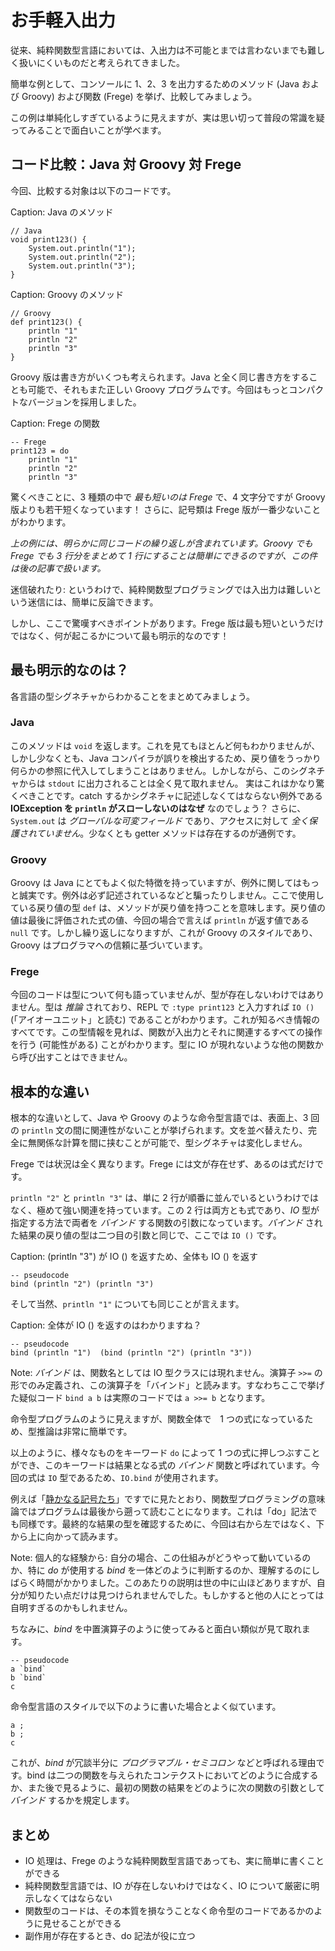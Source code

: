 # お手軽入出力

従来、純粋関数型言語においては、入出力は不可能とまでは言わないまでも難しく扱いにくいものだと考えられてきました。

簡単な例として、コンソールに 1、2、3 を出力するためのメソッド (Java および Groovy) および関数 (Frege) を挙げ、比較してみましょう。

この例は単純化しすぎているように見えますが、実は思い切って普段の常識を疑ってみることで面白いことが学べます。

## コード比較：Java 対 Groovy 対 Frege

今回、比較する対象は以下のコードです。

Caption: Java のメソッド

```
// Java
void print123() {
    System.out.println("1");
    System.out.println("2");
    System.out.println("3");
}
```

Caption: Groovy のメソッド

```
// Groovy
def print123() {
    println "1"
    println "2"
    println "3"
}
```

Groovy 版は書き方がいくつも考えられます。Java と全く同じ書き方をすることも可能で、それもまた正しい Groovy プログラムです。今回はもっとコンパクトなバージョンを採用しました。

Caption: Frege の関数

```
-- Frege
print123 = do
    println "1"
    println "2"
    println "3"
```

驚くべきことに、3 種類の中で _最も短いのは Frege_ で、4 文字分ですが Groovy 版よりも若干短くなっています！ さらに、記号類は Frege 版が一番少ないことがわかります。

_上の例には、明らかに同じコードの繰り返しが含まれています。Groovy でも Frege でも 3 行分をまとめて 1 行にすることは簡単にできるのですが、この件は後の記事で扱います。_

迷信破れたり: というわけで、純粋関数型プログラミングでは入出力は難しいという迷信には、簡単に反論できます。

しかし、ここで驚嘆すべきポイントがあります。Frege 版は最も短いというだけではなく、何が起こるかについて最も明示的なのです！

## 最も明示的なのは？

各言語の型シグネチャからわかることをまとめてみましょう。

### Java

このメソッドは `void` を返します。これを見てもほとんど何もわかりませんが、しかし少なくとも、Java コンパイラが誤りを検出するため、戻り値をうっかり何らかの参照に代入してしまうことはありません。しかしながら、このシグネチャからは `stdout` に出力されることは全く見て取れません。 実はこれはかなり驚くべきことです。catch するかシグネチャに記述しなくてはならない例外である __IOException を `println` がスローしないのはなぜ__ なのでしょう？ さらに、`System.out` は _グローバルな可変フィールド_ であり、アクセスに対して _全く保護されていません_。少なくとも getter メソッドは存在するのが通例です。

### Groovy

Groovy は Java にとてもよく似た特徴を持っていますが、例外に関してはもっと誠実です。例外は必ず記述されているなどと騙ったりしません。ここで使用している戻り値の型 `def` は、メソッドが戻り値を持つことを意味します。戻り値の値は最後に評価された式の値、今回の場合で言えば `println` が返す値である `null` です。しかし繰り返しになりますが、これが Groovy のスタイルであり、Groovy はプログラマへの信頼に基づいています。

### Frege

今回のコードは型について何も語っていませんが、型が存在しないわけではありません。型は _推論_ されており、REPL で `:type print123` と入力すれば `IO ()` (「アイオーユニット」と読む) であることがわかります。これが知るべき情報のすべてです。この型情報を見れば、関数が入出力とそれに関連するすべての操作を行う (可能性がある) ことがわかります。型に IO が現れないような他の関数から呼び出すことはできません。

## 根本的な違い

根本的な違いとして、Java や Groovy のような命令型言語では、表面上、3 回の `println` 文の間に関連性がないことが挙げられます。文を並べ替えたり、完全に無関係な計算を間に挟むことが可能で、型シグネチャは変化しません。

Frege では状況は全く異なります。Frege には文が存在せず、あるのは式だけです。

`println "2"` と `println "3"` は、単に 2 行が順番に並んでいるというわけではなく、極めて強い関連を持っています。この 2 行は両方とも式であり、_IO_ 型が指定する方法で両者を _バインド_ する関数の引数になっています。_バインド_ された結果の戻り値の型は二つ目の引数と同じで、ここでは `IO ()` です。

Caption: (println "3") が IO () を返すため、全体も IO () を返す

```
-- pseudocode
bind (println "2") (println "3")
```

そして当然、`println "1"` についても同じことが言えます。

Caption: 全体が IO () を返すのはわかりますね？

```
-- pseudocode
bind (println "1")  (bind (println "2") (println "3"))
```

Note: _バインド_ は、関数名としては IO 型クラスには現れません。演算子 `>>=` の形でのみ定義され、この演算子を「バインド」と読みます。すなわちここで挙げた疑似コード `bind a b` は実際のコードでは `a >>= b` となります。

命令型プログラムのように見えますが、関数全体で　1 つの式になっているため、型推論は非常に簡単です。

以上のように、様々なものをキーワード `do` によって 1 つの式に押しつぶすことができ、このキーワードは結果となる式の _バインド_ 関数と呼ばれています。今回の式は `IO` 型であるため、`IO.bind` が使用されます。

例えば「[静かなる記号たち](03-silent-notation.md)」ですでに見たとおり、関数型プログラミングの意味論ではプログラムは最後から遡って読むことになります。これは「do」記法でも同様です。最終的な結果の型を確認するために、今回は右から左ではなく、下から上に向かって読みます。

Note: 個人的な経験から: 自分の場合、この仕組みがどうやって動いているのか、特に _do_ が使用する _bind_ を一体どのように判断するのか、理解するのにしばらく時間がかかりました。このあたりの説明は世の中に山ほどありますが、自分が知りたい点だけは見つけられませんでした。もしかすると他の人にとっては自明すぎるのかもしれません。

ちなみに、_bind_ を中置演算子のように使ってみると面白い類似が見て取れます。

```
-- pseudocode
a `bind`
b `bind`
c
```

命令型言語のスタイルで以下のように書いた場合とよく似ています。

```
a ;
b ;
c
```

これが、_bind_ が冗談半分に _プログラマブル・セミコロン_ などと呼ばれる理由です。bind は二つの関数を与えられたコンテクストにおいてどのように合成するか、また後で見るように、最初の関数の結果をどのように次の関数の引数として _バインド_ するかを規定します。

## まとめ

* IO 処理は、Frege のような純粋関数型言語であっても、実に簡単に書くことができる
* 純粋関数型言語では、IO が存在しないわけではなく、IO について厳密に明示しなくてはならない
* 関数型のコードは、その本質を損なうことなく命令型のコードであるかのように見せることができる
* 副作用が存在するとき、do 記法が役に立つ
